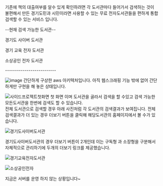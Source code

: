 기존에 책의 대출여부를 알수 있게 확인하려면 각 도서관마다 들어가서 검색하는 것이 불편해서 만든
경기도민과 시민이라면 사용할 수 있는 무료 전자도서관들을 편하게 통합 검색할 수 있는 서비스 입니다. 


--현재 검색 가능한 도서관--
<p>경기도 사이버 도서관</p>
<p>경기 교육 전자 도서관</p>
<p>소상공인 전자 도서관</p>
--------------------------






![image](https://github.com/user-attachments/assets/abd5516d-ffe1-4e49-8772-c92ad9996dd8)
간단하게 구상한 aws 아키텍처입니다.
아직 웹스크래핑 기능 밖에 없어 간단하게만 구현을 해 놓은 상태입니다.
<br/>


![사이드프로젝트첫화면](https://github.com/user-attachments/assets/105ee0bd-d8fe-4ba4-9d54-90e88291b4f4)
첫 화면 이며 도서관을 골라서 검색을 할 수있고 검색 가능한 모든도서관을 한번에 검색도 할 수 있습니다. <br>
전체 도서관으로 검색할 경우 아래 사진처럼 각 도서관의 검색결과가 보여집니다.
전체 검색결과가 더 있는 경우 더보기 버튼을 클릭해 해당도서관의 홈페이지에서 볼 수가 있습니다.



![경기도사이버도서관](https://github.com/user-attachments/assets/72c145ee-287d-40d0-9206-8f2ba2523e1d)

경기도사이버도서관의 경우 더보기 버튼이 2개인데 이는 구독형 과 소장형을 구분해서 자체적으로 관리하기에 두개의 더보기 링크를 제공했습니다.

![경기교육전자도서관](https://github.com/user-attachments/assets/ee7cc1ae-4d23-4244-832e-6c420f491e09)

![소상공인전자](https://github.com/user-attachments/assets/4108597f-d480-4ccc-b629-46ad97d06113)


지금은 서버를 운영 하지 않는 상황입니다~
